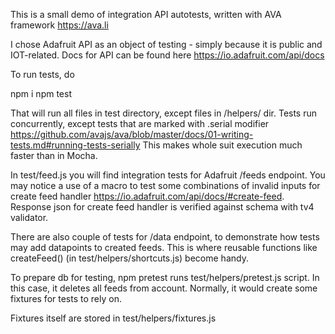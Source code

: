 This is a small demo of integration API autotests, written with AVA framework https://ava.li

I chose Adafruit API as an object of testing - simply because it is public and IOT-related.
Docs for API can be found here https://io.adafruit.com/api/docs

To run tests, do

npm i
npm test

That will run all files in test directory, except files in /helpers/ dir.
Tests run concurrently, except tests that are marked with .serial modifier
https://github.com/avajs/ava/blob/master/docs/01-writing-tests.md#running-tests-serially
This makes whole suit execution much faster than in Mocha.

In test/feed.js you will find integration tests for Adafruit /feeds endpoint.
You may notice a use of a macro to test some combinations of invalid inputs for create feed handler
https://io.adafruit.com/api/docs/#create-feed.
Response json for create feed handler is verified against schema with tv4 validator.

There are also couple of tests for /data endpoint, to demonstrate how tests may add datapoints to 
created feeds. This is where reusable functions like createFeed() (in test/helpers/shortcuts.js)
become handy.

To prepare db for testing, npm pretest runs test/helpers/pretest.js script. In this case, it deletes
all feeds from account. Normally, it would create some fixtures for tests to rely on.

Fixtures itself are stored in test/helpers/fixtures.js